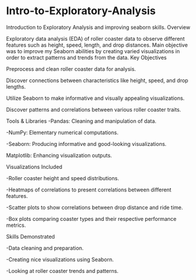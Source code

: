 # Intro-to-Exploratory-Analysis
Introduction to Exploratory Analysis and improving seaborn skills.
Overview

Exploratory data analysis (EDA) of roller coaster data to observe different features such as height, speed, length, and drop distances. Main objective was to improve my Seaborn abilities by creating varied visualizations in order to extract patterns and trends from the data.
Key Objectives

Preprocess and clean roller coaster data for analysis.

Discover connections between characteristics like height, speed, and drop lengths.

Utilize Seaborn to make informative and visually appealing visualizations.

Discover patterns and correlations between various roller coaster traits. 

Tools & Libraries
-Pandas: Cleaning and manipulation of data.

-NumPy: Elementary numerical computations.

-Seaborn: Producing informative and good-looking visualizations.

Matplotlib: Enhancing visualization outputs.

Visualizations Included

-Roller coaster height and speed distributions.

-Heatmaps of correlations to present correlations between different features.

-Scatter plots to show correlations between drop distance and ride time.

-Box plots comparing coaster types and their respective performance metrics.

Skills Demonstrated

-Data cleaning and preparation.

-Creating nice visualizations using Seaborn.

-Looking at roller coaster trends and patterns.
